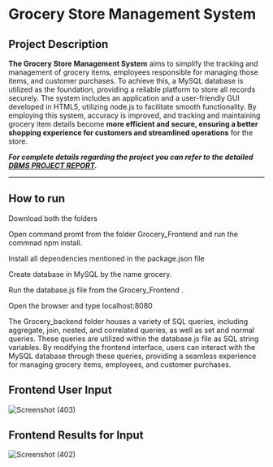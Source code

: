 
# Grocery Store Management System



## Project Description
**The Grocery Store Management System** aims to simplify the tracking and management of grocery items, employees responsible for managing those items, and customer purchases. To achieve this, a MySQL database is utilized as the foundation, providing a reliable platform to store all records securely. The system includes an application and a user-friendly GUI developed in HTML5, utilizing node.js to facilitate smooth functionality. By employing this system, accuracy is improved, and tracking and maintaining grocery item details become **more efficient and secure, ensuring a better shopping experience for customers and streamlined operations** for the store.

***For complete details regarding the project you can refer to the detailed [DBMS PROJECT REPORT](https://github.com/Nithish-9/Grocery-Store-Management-System/blob/main/Grocery_Backend/DBMS_project_report.pdf).***

---

## How to run

Download both the folders 

Open command promt from the folder Grocery_Frontend and run the commnad npm install. 

Install all dependencies mentioned in the package.json file 

Create database in MySQL by the name grocery. 

Run the database.js file from the Grocery_Frontend . 

Open the browser and type localhost:8080

The Grocery_backend folder houses a variety of SQL queries, including aggregate, join, nested, and correlated queries, as well as set and normal queries. These queries are utilized within the database.js file as SQL string variables. By modifying the frontend interface, users can interact with the MySQL database through these queries, providing a seamless experience for managing grocery items, employees, and customer purchases.

## Frontend User Input

![Screenshot (403)](https://github.com/Nithish-9/Grocery-Store-Management-System/assets/113118468/9a0b19be-9312-4a07-bf9c-a2f5cc38ab30)

## Frontend Results for Input

![Screenshot (402)](https://github.com/Nithish-9/Grocery-Store-Management-System/assets/113118468/0ecaa7f3-e9b7-4566-a85d-514231c581b4)

